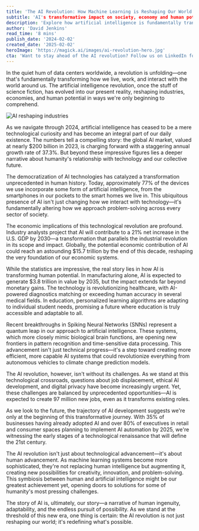 ```yaml
---
title: 'The AI Revolution: How Machine Learning is Reshaping Our World'
subtitle: 'AI's transformative impact on society, economy and human potential'
description: 'Explore how artificial intelligence is fundamentally transforming our world, from economics to healthcare, as the global AI market surges with a 37.3% annual growth rate. Discover how this technological revolution is creating new opportunities while reshaping industries and human potential.'
author: 'David Jenkins'
read_time: '8 mins'
publish_date: '2024-02-02'
created_date: '2025-02-02'
heroImage: 'https://magick.ai/images/ai-revolution-hero.jpg'
cta: 'Want to stay ahead of the AI revolution? Follow us on LinkedIn for daily insights into the latest developments in artificial intelligence and machine learning that are reshaping our world.'
---
```


In the quiet hum of data centers worldwide, a revolution is unfolding—one that's fundamentally transforming how we live, work, and interact with the world around us. The artificial intelligence revolution, once the stuff of science fiction, has evolved into our present reality, reshaping industries, economies, and human potential in ways we're only beginning to comprehend.

![AI reshaping industries](https://i.magick.ai/PIXE/1738486920865_magick_img.webp)

As we navigate through 2024, artificial intelligence has ceased to be a mere technological curiosity and has become an integral part of our daily existence. The numbers tell a compelling story: the global AI market, valued at nearly $200 billion in 2023, is charging forward with a staggering annual growth rate of 37.3%. But beyond these impressive figures lies a deeper narrative about humanity's relationship with technology and our collective future.

The democratization of AI technologies has catalyzed a transformation unprecedented in human history. Today, approximately 77% of the devices we use incorporate some form of artificial intelligence, from the smartphones in our pockets to the smart homes we live in. This ubiquitous presence of AI isn't just changing how we interact with technology—it's fundamentally altering how we approach problem-solving across every sector of society.

The economic implications of this technological revolution are profound. Industry analysts project that AI will contribute to a 21% net increase in the U.S. GDP by 2030—a transformation that parallels the industrial revolution in its scope and impact. Globally, the potential economic contribution of AI could reach an astounding $15.7 trillion by the end of this decade, reshaping the very foundation of our economic systems.

While the statistics are impressive, the real story lies in how AI is transforming human potential. In manufacturing alone, AI is expected to generate $3.8 trillion in value by 2035, but the impact extends far beyond monetary gains. The technology is revolutionizing healthcare, with AI-powered diagnostics matching or exceeding human accuracy in several medical fields. In education, personalized learning algorithms are adapting to individual student needs, promising a future where education is truly accessible and adaptable to all.

Recent breakthroughs in Spiking Neural Networks (SNNs) represent a quantum leap in our approach to artificial intelligence. These systems, which more closely mimic biological brain functions, are opening new frontiers in pattern recognition and time-sensitive data processing. This advancement isn't just technical progress—it's a step toward creating more efficient, more capable AI systems that could revolutionize everything from autonomous vehicles to climate change prediction models.

The AI revolution, however, isn't without its challenges. As we stand at this technological crossroads, questions about job displacement, ethical AI development, and digital privacy have become increasingly urgent. Yet, these challenges are balanced by unprecedented opportunities—AI is expected to create 97 million new jobs, even as it transforms existing roles.

As we look to the future, the trajectory of AI development suggests we're only at the beginning of this transformative journey. With 35% of businesses having already adopted AI and over 80% of executives in retail and consumer spaces planning to implement AI automation by 2025, we're witnessing the early stages of a technological renaissance that will define the 21st century.

The AI revolution isn't just about technological advancement—it's about human advancement. As machine learning systems become more sophisticated, they're not replacing human intelligence but augmenting it, creating new possibilities for creativity, innovation, and problem-solving. This symbiosis between human and artificial intelligence might be our greatest achievement yet, opening doors to solutions for some of humanity's most pressing challenges.

The story of AI is, ultimately, our story—a narrative of human ingenuity, adaptability, and the endless pursuit of possibility. As we stand at the threshold of this new era, one thing is certain: the AI revolution is not just reshaping our world; it's redefining what's possible.